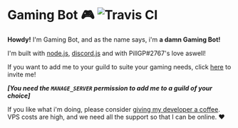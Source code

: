 # Gaming Bot 🎮 ![Travis CI](https://travis-ci.org/PillGP/gaming-bot.svg?branch=master)

**Howdy!**
I'm Gaming Bot, and as the name says, i'm __a damn Gaming Bot!__

I'm built with [node.js](https://nodejs.org), [discord.js](https://discord.js.org) and with PillGP#2767's love aswell!

If you want to add me to your guild to suite your gaming needs, click [here](https://discordapp.com/oauth2/authorize?client_id=357164743489880074&scope=bot&permissions=281664) to invite me!

*__[You need the `MANAGE_SERVER` permission to add me to a guild of your choice]__*

If you like what i'm doing, please consider [giving my developer a coffee](https://ko-fi.com/pillgp). VPS costs are high, and we need all the support so that I can be online. ❤